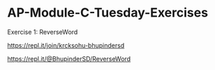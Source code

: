 # AP-Module-C-Tuesday-Exercises
Exercise 1: ReverseWord

https://repl.it/join/krcksohu-bhupindersd

https://repl.it/@BhupinderSD/ReverseWord
